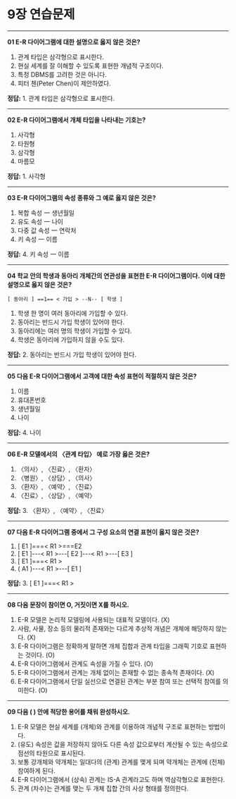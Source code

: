 # 9장 연습문제

---

**01 E-R 다이어그램에 대한 설명으로 옳지 않은 것은?**

1. 관계 타입은 삼각형으로 표시한다.  
2. 현실 세계를 잘 이해할 수 있도록 표현한 개념적 구조이다.  
3. 특정 DBMS를 고려한 것은 아니다.  
4. 피터 첸(Peter Chen)이 제안하였다.  

**정답:** 1. 관계 타입은 삼각형으로 표시한다.

---

**02 E-R 다이어그램에서 개체 타입을 나타내는 기호는?**

1. 사각형  
2. 타원형  
3. 삼각형  
4. 마름모  

**정답:** 1. 사각형  

---

**03 E-R 다이어그램의 속성 종류와 그 예로 옳지 않은 것은?**

1. 복합 속성 一 생년월일  
2. 유도 속성 一 나이  
3. 다중 값 속성 一 연락처  
4. 키 속성 一 이름  

**정답:** 4. 키 속성 一 이름  

---

**04 학교 안의 학생과 동아리 개체간의 연관성을 표현한 E-R 다이어그램이다. 이에 대한 설명으로 옳지 않은 것은?**

`[ 동아리 ] ==1== < 가입 > --N-- [ 학생 ]`

1. 학생 한 명이 여러 동아리에 가입할 수 있다.  
2. 동아리는 반드시 가입 학생이 있어야 한다.  
3. 동아리에는 여러 명의 학생이 가입할 수 있다.  
4. 학생은 동아리에 가입하지 않을 수도 있다.  

**정답:** 2. 동아리는 반드시 가입 학생이 있어야 한다.  

---

**05 다음 E-R 다이어그램에서 고객에 대한 속성 표현이 적절하지 않은 것은?**

1. 이름  
2. 휴대폰번호  
3. 생년월일  
4. 나이  

**정답:** 4. 나이  

---

**06 E-R 모델에서의 〈관계 타입〉 예로 가장 옳은 것은?**

1. 〈의사〉, 〈진료〉, 〈환자〉  
2. 〈병원〉, 〈상담〉, 〈의사〉  
3. 〈환자〉, 〈예약〉, 〈진료〉  
4. 〈진료〉, 〈상담〉, 〈예약〉  

**정답:** 3. 〈환자〉, 〈예약〉, 〈진료〉  

---

**07 다음 E-R 다이어그램 중에서 그 구성 요소의 연결 표현이 옳지 않은 것은?**

1. [ E1 ]===< R1 >===E2  
2. [ E1 ]---< R1 >---[ E2 ]---< R1 >---[ E3 ]  
3. [ E1 ]===< R1 >  
4. ( A1 )---< R1 >---[ E1 ]  

**정답:** 3. [ E1 ]===< R1 >  

---

**08 다음 문장이 참이면 O, 거짓이면 X를 하시오.**

1. E-R 모델은 논리적 모델링에 사용되는 대표적 모델이다. (X)  
2. 사람, 사물, 장소 등의 물리적 존재와는 다르게 추상적 개념은 개체에 해당하지 않는다. (X)  
3. E-R 다이어그램은 정확하게 말하면 개체 집합과 관계 타입을 그래픽 기호로 표현하는 것이다. (O)  
4. E-R 다이어그램에서 관계도 속성을 가질 수 있다. (O)  
5. E-R 다이어그램에서 관계는 개체 없이는 존재할 수 없는 종속적 존재이다. (X)  
6. E-R 다이어그램에서 단일 실선으로 연결된 관계는 부분 참여 또는 선택적 참여를 의미한다. (O)  

---

**09 다음 ( ) 안에 적당한 용어를 채워 완성하시오.**

1. E-R 모델은 현실 세계를 (개체)와 관계를 이용하여 개념적 구조로 표현하는 방법이다.  
2. (유도) 속성은 값을 저장하지 않아도 다른 속성 값으로부터 계산될 수 있는 속성으로 점선의 타원으로 표시된다.  
3. 보통 강개체와 약개체는 일대다의 (관계) 관계를 맺게 되며 약개체는 관계에 (전체) 참여하게 된다.  
4. E-R 다이어그램에서 (상속) 관계는 IS-A 관계라고도 하며 역삼각형으로 표현한다.  
5. 관계 (차수)는 관계를 맺는 두 개체 집합 간의 사상 형태를 정의한다.  
